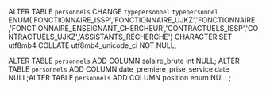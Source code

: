 ALTER TABLE `personnels` CHANGE `typepersonnel` `typepersonnel` ENUM('FONCTIONNAIRE_ISSP','FONCTIONNAIRE_UJKZ','FONCTIONNAIRE','FONCTIONNAIRE_ENSEIGNANT_CHERCHEUR','CONTRACTUELS_ISSP','CONTRACTUELS_UJKZ','ASSISTANTS_RECHERCHE') CHARACTER SET utf8mb4 COLLATE utf8mb4_unicode_ci NOT NULL;

ALTER TABLE `personnels` ADD COLUMN salaire_brute int NULL;
ALTER TABLE `personnels` ADD COLUMN date_premiere_prise_service date NULL;ALTER TABLE `personnels` ADD COLUMN position enum NULL;